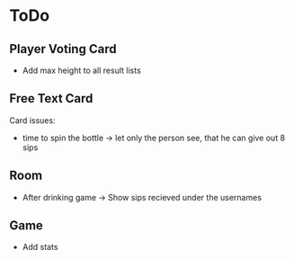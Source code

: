 # ToDo

## Player Voting Card

* Add max height to all result lists

## Free Text Card

Card issues:
* time to spin the bottle -> let only the person see, that he can give out 8 sips

## Room

* After drinking game -> Show sips recieved under the usernames

## Game

* Add stats